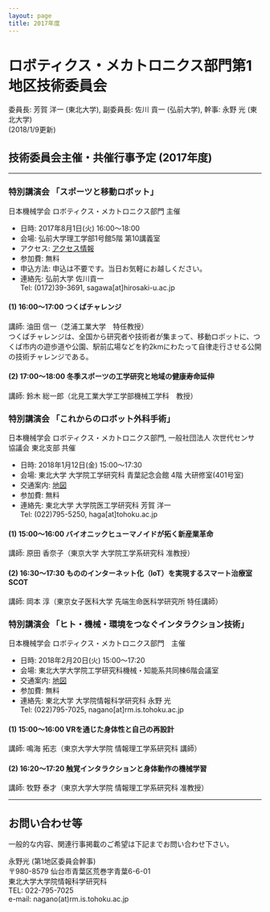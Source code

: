 ```yaml
---
layout: page
title: 2017年度
---
```


# ロボティクス・メカトロニクス部門第1地区技術委員会

委員長: 芳賀 洋一 (東北大学), 副委員長: 佐川 貢一 (弘前大学), 幹事: 永野 光 (東北大学)  
(2018/1/9更新)

## 技術委員会主催・共催行事予定 (2017年度)

---

### 特別講演会 「スポーツと移動ロボット」

日本機械学会 ロボティクス・メカトロニクス部門 主催

- 日時: 2017年8月1日(火) 16:00～18:00
- 会場: 弘前大学理工学部1号館5階 第10講義室
- アクセス: [アクセス情報](http://www.st.hirosaki-u.ac.jp/info/access.html)
- 参加費: 無料
- 申込方法: 申込は不要です。当日お気軽にお越しください。
- 連絡先: 弘前大学 佐川貢一  
  Tel: (0172)39-3691, sagawa[at]hirosaki-u.ac.jp

#### (1) 16:00～17:00 つくばチャレンジ
講師: 油田 信一（芝浦工業大学　特任教授）  
つくばチャレンジは、全国から研究者や技術者が集まって、移動ロボットに、つくば市内の遊歩道や公園、駅前広場などを約2kmにわたって自律走行させる公開の技術チャレンジである。

#### (2) 17:00～18:00 冬季スポーツの工学研究と地域の健康寿命延伸
講師: 鈴木 総一郎（北見工業大学工学部機械工学科　教授）

### 特別講演会 「これからのロボット外科手術」

日本機械学会 ロボティクス・メカトロニクス部門, 一般社団法人 次世代センサ協議会 東北支部 共催

- 日時: 2018年1月12日(金) 15:00～17:30
- 会場: 東北大学 大学院工学研究科 青葉記念会館 4階 大研修室(401号室)
- 交通案内: [地図](https://web.archive.org/web/20210413210345/https://www.eng.tohoku.ac.jp/map/?menu=campus&area=c&build=03)
- 参加費: 無料
- 連絡先: 東北大学 大学院医工学研究科 芳賀 洋一  
  Tel: (022)795-5250, haga[at]tohoku.ac.jp

#### (1) 15:00～16:00 バイオニックヒューマノイドが拓く新産業革命
講師: 原田 香奈子（東京大学 大学院工学系研究科 准教授）

#### (2) 16:30～17:30 もののインターネット化（IoT）を実現するスマート治療室SCOT
講師: 岡本 淳（東京女子医科大学 先端生命医科学研究所 特任講師）

### 特別講演会 「ヒト・機械・環境をつなぐインタラクション技術」

日本機械学会 ロボティクス・メカトロニクス部門　主催

- 日時: 2018年2月20日(火) 15:00～17:20
- 会場: 東北大学大学院工学研究科機械・知能系共同棟6階会議室
- 交通案内: [地図](https://web.archive.org/web/20210413210345/http://www.eng.tohoku.ac.jp/map/?menu=campus&area=a01&build=15)
- 参加費: 無料
- 連絡先: 東北大学 大学院情報科学研究科 永野 光  
  Tel: (022)795-7025, nagano[at]rm.is.tohoku.ac.jp

#### (1) 15:00～16:00 VRを通じた身体性と自己の再設計
講師: 鳴海 拓志（東京大学大学院 情報理工学系研究科 講師）

#### (2) 16:20～17:20 触覚インタラクションと身体動作の機械学習
講師: 牧野 泰才（東京大学大学院 情報理工学系研究科 准教授）

---

## お問い合わせ等

一般的な内容、関連行事掲載のご希望は下記までお問い合わせ下さい。

永野光 (第1地区委員会幹事)  
〒980-8579 仙台市青葉区荒巻字青葉6-6-01  
東北大学大学院情報科学研究科  
TEL: 022-795-7025  
e-mail: nagano(at)rm.is.tohoku.ac.jp
